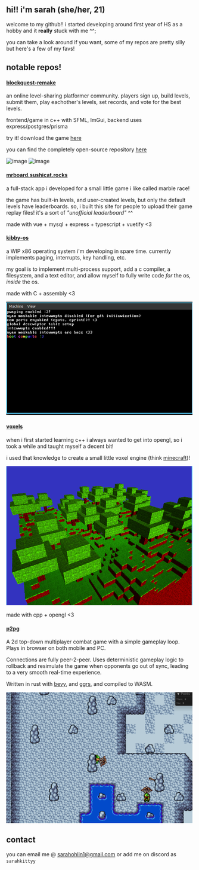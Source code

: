 ## hi!! i'm sarah (she/her, 21)

welcome to my github!! i started developing around first year of HS as a hobby and it **really** stuck with me ^^;

you can take a look around if you want, some of my repos are pretty silly but here's a few of my favs!

## notable repos!

#### [blockquest-remake](https://sarahkittyy.itch.io/blockquest-remake)

an online level-sharing platformer community. players sign up, build levels, submit them, play eachother's levels, set records, and vote for the best  levels. 

frontend/game in c++ with SFML, ImGui, backend uses express/postgres/prisma

try it! download the game [here](https://sarahkittyy.itch.io/blockquest-remake)
 
you can find the completely open-source repository [here](https://github.com/sarahkittyy/blockquest-remake)

![image](https://user-images.githubusercontent.com/31551546/212767911-e8b733ea-af74-4922-9771-7f71f4ec948b.png)
![image](https://user-images.githubusercontent.com/31551546/212767582-5b8efdfb-067f-4371-a943-686d7cc744c4.png)

#### [mrboard.sushicat.rocks](https://github.com/sarahkittyy/mrboard)

a full-stack app i developed for a small little game i like called marble race!

the game has built-in levels, and user-created levels, but only the default levels have leaderboards. so, i built this site for people to upload their game replay files! it's a sort of *"unofficial leaderboard"* ^^

made with vue + mysql + express + typescript + vuetify &lt;3

#### [kibby-os](https://github.com/sarahkittyy/kibby-os)

a WIP x86 operating system i'm developing in spare time. currently implements paging, interrupts, key handling, etc.

my goal is to implement multi-process support, add a c compiler, a filesystem, and a text editor, and allow myself to fully write code *for* the os, *inside* the os.

made with C + assembly &lt;3

<img src="https://github.com/sarahkittyy/kibby-os/raw/master/docs/bare-screenshot.png" width="500" />

#### [voxels](https://github.com/sarahkittyy/voxels)

when i first started learning c++ i always wanted to get into opengl, so i took a while and taught myself a decent bit!

i used that knowledge to create a small little voxel engine (think [minecraft](https://www.minecraft.net/))!

<img src="https://github.com/sarahkittyy/voxels/raw/master/screenshots/terrain.png" width="500" />

made with cpp + opengl &lt;3

<!--#### [bq-r](https://github.com/sarahkittyy/bq-r)

my favorite genre of games as a kid were platformers with level editors!! so when i found out my favorite game from back then, [blockquest](https://blockquest.net), had shut down, i wanted to re-make it

it's currently **WIP**, and i'm developing it side-by-side with a friend of mine ^^

made with cpp + [SFML](https://github.com/SFML/SFML) + [imgui](https://github.com/ocornut/imgui/) + [box2d](https://github.com/erincatto/box2d) &lt;3-->

#### [p2pg](https://github.com/sarahkittyy/p2pg)

A 2d top-down multiplayer combat game with a simple gameplay loop. Plays in browser on both mobile and PC.

Connections are fully peer-2-peer. Uses deterministic gameplay logic to rollback and resimulate the game when opponents go out of sync, leading to a very smooth real-time experience.

Written in rust with [bevy](bevyengine.org/), and [ggrs](https://github.com/gschup/ggrs/), and compiled to WASM.

<img src="https://github.com/sarahkittyy/p2pg/raw/main/assets/screenshot.png" width="500" />

## contact

you can email me @ sarahohlin1@gmail.com or add me on discord as `sarahkittyy`
